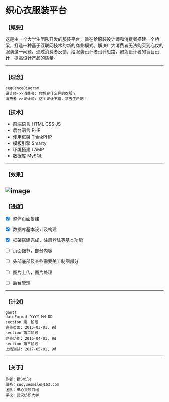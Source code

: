 # 织心衣服装平台
### 【概要】
这是由一个大学生团队开发的服装平台，旨在给服装设计师和消费者搭建一个桥梁，打造一种基于互联网技术的新的商业模式。解决广大消费者无法购买到心仪的服装这一问题。通过消费者反馈，给服装设计者设计思路，避免设计者的盲目设计，提高设计产品的质量。

----
### 【理念】

```
sequenceDiagram
设计师->>消费者: 你想穿什么样的衣服？
消费者->>设计师: 这个设计不错，拿去生产吧！
```

### 【技术】

- 前端语言  HTML  CSS  JS 
- 后台语言 PHP 
- 使用框架 ThinkPHP
- 模板引擎 Smarty
- 环境搭建 LAMP
- 数据库 MySQL

---
### 【效果】
![image](https://github.com/suoyuesmile/zxyClothPat/raw/master/Show/show.gif)
---
### 【进度】
- [x] 整体页面搭建
- [x] 数据库基本设计及构建
- [x] 框架搭建完成，注册登陆等基本功能
- [ ] 页面细节，部分内容
- [ ] 头部底部及某些需要美工制图部分
- [ ] 图片上传，图片处理
- [ ] 后台管理



---

### 【计划】
```
gantt
dateFormat YYYY-MM-DD
section 第一阶段
完善页面: 2015-03-01, 9d
section 第二阶段
完善功能: 2016-04-01, 9d
section 第三阶段
上线测试: 2017-05-01, 9d
```

---
### 【关于】
    作者：锁Smile 
    联系：suoyuesmile@163.com
    团队：织心衣项目组
    学校：武汉纺织大学







